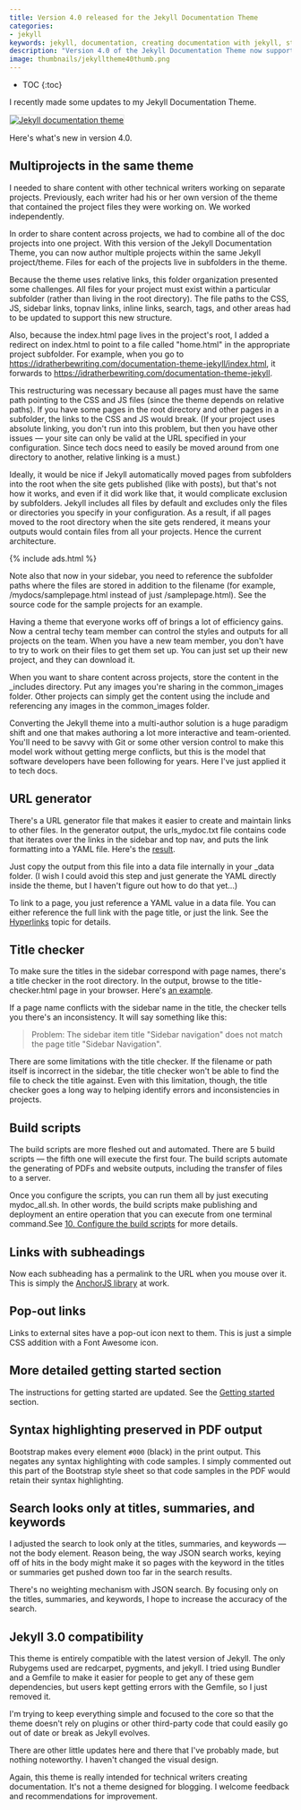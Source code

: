```yaml
---
title: Version 4.0 released for the Jekyll Documentation Theme
categories:
- jekyll
keywords: jekyll, documentation, creating documentation with jekyll, static site generators for technical writing
description: "Version 4.0 of the Jekyll Documentation Theme now supports multiple projects inside the same theme. This allows you to use the theme for any number of documentation projects with any number of authors."
image: thumbnails/jekylltheme40thumb.png
---
```


* TOC
{:toc}

I recently made some updates to my Jekyll Documentation Theme.

<a href="https://idratherbewriting.com/documentation-theme-jekyll/"><img style="border:1px solid #dedede;" src="{{site.media}}/jekylltheme40.png" alt="Jekyll documentation theme" /></a>

Here's what's new in version 4.0.

## Multiprojects in the same theme

I needed to share content with other technical writers working on separate projects. Previously, each writer had his or her own version of the theme that contained the project files they were working on. We worked independently.

In order to share content across projects, we had to combine all of the doc projects into one project. With this version of the Jekyll Documentation Theme, you can now author multiple projects within the same Jekyll project/theme. Files for each of the projects live in subfolders in the theme.

Because the theme uses relative links, this folder organization presented some challenges. All files for your project must exist within a particular subfolder (rather than living in the root directory). The file paths to the CSS, JS, sidebar links, topnav links, inline links, search, tags, and other areas had to be updated to support this new structure.

Also, because the index.html page lives in the project's root, I added a redirect on index.html to point to a file called "home.html" in the appropriate project subfolder. For example, when you go to https://idratherbewriting.com/documentation-theme-jekyll/index.html, it forwards to https://idratherbewriting.com/documentation-theme-jekyll.

This restructuring was necessary because all pages must have the same path pointing to the CSS and JS files (since the theme depends on relative paths). If you have some pages in the root directory and other pages in a subfolder, the links to the CSS and JS would break. (If your project uses absolute linking, you don't run into this problem, but then you have other issues &mdash; your site can only be valid at the URL specified in your configuration. Since tech docs need to easily be moved around from one directory to another, relative linking is a must.)

Ideally, it would be nice if Jekyll automatically moved pages from subfolders into the root when the site gets published (like with posts), but that's not how it works, and even if it did work like that, it would complicate exclusion by subfolders. Jekyll includes all files by default and excludes only the files or directories you specify in your configuration. As a result, if all pages moved to the root directory when the site gets rendered, it means your outputs would contain files from all your projects. Hence the current architecture.

{% include ads.html %}

Note also that now in your sidebar, you need to reference the subfolder paths where the files are stored in addition to the filename (for example, /mydocs/samplepage.html instead of just /samplepage.html). See the source code for the sample projects for an example.

Having a theme that everyone works off of brings a lot of efficiency gains. Now a central techy team member can control the styles and outputs for all projects on the team. When you have a new team member, you don't have to try to work on their files to get them set up. You can just set up their new project, and they can download it.

When you want to share content across projects, store the content in the \_includes directory. Put any images you're sharing in the common_images folder. Other projects can simply get the content using the include and referencing any images in the common_images folder.

Converting the Jekyll theme into a multi-author solution is a huge paradigm shift and one that makes authoring a lot more interactive and team-oriented. You'll need to be savvy with Git or some other version control to make this model work without getting merge conflicts, but this is the model that software developers have been following for years. Here I've just applied it to tech docs.

## URL generator

There's a URL generator file that makes it easier to create and maintain links to other files. In the generator output, the urls_mydoc.txt file contains code that iterates over the links in the sidebar and top nav, and puts the link formatting into a YAML file. Here's the [result](/documentation-theme-jekyll/urls_mydoc.txt).

Just copy the output from this file into a data file internally in your \_data folder. (I wish I could avoid this step and just generate the YAML directly inside the theme, but I haven't figure out how to do that yet...)

To link to a page, you just reference a YAML value in a data file. You can either reference the full link with the page title, or just the link. See the [Hyperlinks](/documentation-theme-jekyll/mydoc_hyperlinks) topic for details.

## Title checker

To make sure the titles in the sidebar correspond with page names, there's a title checker in the root directory. In the output, browse to the title-checker.html page in your browser. Here's [an example](/documentation-theme-jekyll/title-checker.html).

If a page name conflicts with the sidebar name in the title, the checker tells you there's an inconsistency. It will say something like this:

>Problem: The sidebar item title "Sidebar navigation" does not match the page title "Sidebar Navigation".

There are some limitations with the title checker. If the filename or path itself is incorrect in the sidebar, the title checker won't be able to find the file to check the title against. Even with this limitation, though, the title checker goes a long way to helping identify errors and inconsistencies in projects.

## Build scripts

The build scripts are more fleshed out and automated. There are 5 build scripts &mdash; the fifth one will execute the first four. The build scripts automate the generating of PDFs and website outputs, including the transfer of files to a server.

Once you configure the scripts, you can run them all by just executing mydoc_all.sh. In other words, the build scripts make publishing and deployment an entire operation that you can execute from one terminal command.See [10. Configure the build scripts](/documentation-theme-jekyll/mydoc_build_scripts) for more details.

## Links with subheadings

Now each subheading has a permalink to the URL when you mouse over it. This is simply the [AnchorJS library](https://github.com/bryanbraun/anchorjs) at work.

## Pop-out links

Links to external sites have a pop-out icon next to them. This is just a simple CSS addition with a Font Awesome icon.

## More detailed getting started section

The instructions for getting started are updated. See the [Getting started](/documentation-theme-jekyll/mydoc_getting_started) section.

## Syntax highlighting preserved in PDF output

Bootstrap makes every element `#000` (black) in the print output. This negates any syntax highlighting with code samples. I simply commented out this part of the Bootstrap style sheet so that code samples in the PDF would retain their syntax highlighting.

## Search looks only at titles, summaries, and keywords

I adjusted the search to look only at the titles, summaries, and keywords &mdash; not the body element. Reason being, the way JSON search works, keying off of hits in the body might make it so pages with the keyword in the titles or summaries get pushed down too far in the search results.

There's no weighting mechanism with JSON search. By focusing only on the titles, summaries, and keywords, I hope to increase the accuracy of the search.

## Jekyll 3.0 compatibility

This theme is entirely compatible with the latest version of Jekyll. The only Rubygems used are redcarpet, pygments, and jekyll. I tried using Bundler and a Gemfile to make it easier for people to get any of these gem dependencies, but users kept getting errors with the Gemfile, so I just removed it.

I'm trying to keep everything simple and focused to the core so that the theme doesn't rely on plugins or other third-party code that could easily go out of date or break as Jekyll evolves.

There are other little updates here and there that I've probably made, but nothing noteworthy. I haven't changed the visual design.

Again, this theme is really intended for technical writers creating documentation. It's not a theme designed for blogging. I welcome feedback and recommendations for improvement.
